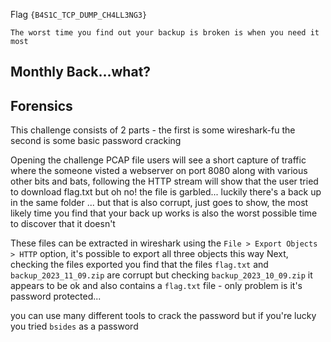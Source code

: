 Flag `{B4S1C_TCP_DUMP_CH4LL3NG3}`

`The worst time you find out your backup is broken is when you need it most`
## Monthly Back...what?
## Forensics

This challenge consists of 2 parts - the first is some wireshark-fu the second is some basic password cracking

Opening the challenge PCAP file users will see a short capture of traffic where the someone visted 
a webserver on port 8080 along with various other bits and bats, following the HTTP stream will show that the user tried to download flag.txt
but oh no! the file is garbled... luckily there's a back up in the same folder ... but that is also corrupt, just goes to show,
the most likely time you find that your back up works is also the worst possible time to discover that it doesn't

These files can be extracted in wireshark using the `File > Export Objects > HTTP` option, it's possible to export all three objects this way
Next, checking the files exported you find that the files `flag.txt` and `backup_2023_11_09.zip` are corrupt but checking `backup_2023_10_09.zip`
it appears to be ok and also contains a `flag.txt` file - only problem is it's password protected...

you can use many different tools to crack the password but if you're lucky you tried `bsides` as a password 


